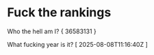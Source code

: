 # Fuck the rankings

Who the hell am I?
{ 36583131 }

What fucking year is it?
[ 2025-08-08T11:16:40Z ]
